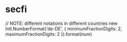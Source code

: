 # secfi

// NOTE: different notations in different countries
new Intl.NumberFormat('de-DE', { minimumFractionDigits: 2, maximumFractionDigits: 2 }).format(num)